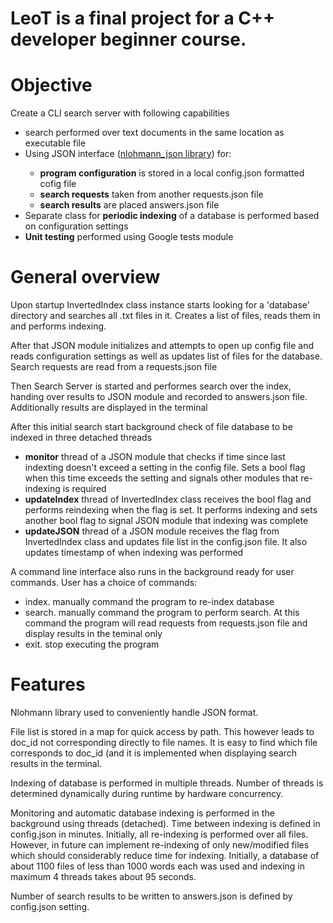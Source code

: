 # LeoT is a final project for a C++ developer beginner course.

<h1>Objective</h1>
<p>Create a CLI search server with following capabilities</p>
<ul>
  <li>search performed over text documents in the same location as executable file</li>
  <li>  Using JSON interface (<a href="https://github.com/nlohmann/json">nlohmann_json library</a>) for:</li>
  <ul>
    <li>  <b>program configuration</b> is stored in a local config.json formatted cofig file</li>
    <li>  <b> search requests</b> taken from another requests.json file </li>
    <li>  <b>search results</b> are placed answers.json file</li>
  </ul>
  <li>Separate class for <b>periodic indexing</b> of a database is performed based on configuration settings</li>
  <li><b>Unit testing</b> performed using Google tests module</li>
</ul>
<h1>General overview</h1>
<p>Upon startup InvertedIndex class instance starts looking for a 'database' directory and searches all .txt files in it. Creates a list of files, reads them in and performs indexing.</p>
<p>After that JSON module initializes and attempts to open up config file and reads configuration settings as well as updates list of files for the database. Search requests are read from a requests.json file </p>
<p>Then Search Server is started and performes search over the index, handing over results to JSON module and recorded to answers.json file. Additionally results are displayed in the terminal</p>
<p>
  After this initial search start background check of file database to be indexed in three detached threads
  <ul>
    <li><b>monitor</b> thread of a JSON module that checks if time since last indexting doesn't exceed a setting in the config file. Sets a bool flag when this time exceeds the setting and signals other modules that re-indexing is required</li>
    <li><b>updateIndex</b> thread of InvertedIndex class receives the bool flag and performs reindexing when the flag is set. It performs indexing and sets another bool flag to signal JSON module that indexing was complete</li>
    <li><b>updateJSON</b> thread of a JSON module receives the flag from InvertedIndex class and updates file list in the config.json file. It also updates timestamp of when indexing was performed</li>
  </ul> 
  </p>
  <p>A command line interface also runs in the background ready for user commands. User has a choice of commands:
      <ul>
          <li>index. manually command the program to re-index database</li>
          <li>search. manually command the program to perform search. At this command the program will read requests from requests.json file and display results in the teminal only</li>
          <li>exit. stop executing the program</li>
      </ul> 
  </p>

<h1>Features</h1>
<p>Nlohmann library used to conveniently handle JSON format.</p>
<p>File list is stored in a map for quick access by path. This however leads to doc_id not corresponding directly to file names. It is easy to find which file corresponds to doc_id (and it is implemented when displaying search results in the terminal. </p>
<p>Indexing of database is performed in multiple threads. Number of threads is determined dynamically during runtime by hardware concurrency.</p>
<p>Monitoring and automatic database indexing is performed in the background using threads (detached). Time between indexing is defined in config.json in minutes. Initially, all re-indexing is performed over all files. However, in future can implement re-indexing of only new/modified files which should considerably reduce time for indexing. Initially, a database of about 1100 files of less than 1000 words each was used and indexing in maximum 4 threads takes about 95 seconds.</p>
<p>Number of search results to be written to answers.json is defined by config.json setting.</p>